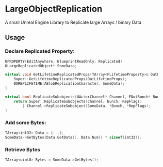 ﻿# LargeObjectReplication
A small Unreal Engine Library to Replicate large Arrays / binary Data

## Usage
### Declare Replicated Property:

```c++
UPROPERTY(EditAnywhere, BlueprintReadOnly, Replicated)
ULargeReplicatedObject* SomeData;

virtual void GetLifetimeReplicatedProps(TArray<FLifetimeProperty>& OutLifetimeProps) const override {
    Super::GetLifetimeReplicatedProps(OutLifetimeProps);
    DOREPLIFETIME(ABlobReplicationCharacter, SomeData);
}

virtual bool ReplicateSubobjects(UActorChannel* Channel, FOutBunch* Bunch, FReplicationFlags* RepFlags) override {
    return Super::ReplicateSubobjects(Channel, Bunch, RepFlags)
        | Channel->ReplicateSubobject(SomeData, *Bunch, *RepFlags);
}
```

### Add some Bytes:
```c++
TArray<int32> Data = {...};
SomeData->SetBytes(Data.GetData(), Data.Num() * sizeof(int32));
```

### Retrieve Bytes
```c++
TArray<uint8> Bytes = SomeData->GetBytes();
```